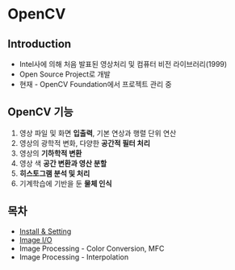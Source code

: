 # OpenCV

## Introduction

* Intel사에 의해 처음 발표된 영상처리 및 컴퓨터 비전 라이브러리\(1999\)
* Open Source Project로 개발
* 현재 - OpenCV Foundation에서 프로젝트 관리 중

## OpenCV 기능

1. 영상 파일 및 화면 **입출력**, 기본 연상과 행렬 단위 연산
2. 영상의 광학적 변화, 다양한 **공간적 필터 처리**
3. 영상의 **기하학적 변환**
4. 영상 색 **공간 변환과 영산 분할**
5. **히스토그램 분석 및 처리**
6. 기계학습에 기반을 둔 **물체 인식**

## 목차

* [Install & Setting](https://gamjapark.gitbook.io/useopencv/install-and-setting)
* [Image I/O](https://gamjapark.gitbook.io/useopencv/imageio)
* Image Processing - Color Conversion, MFC
* Image Processing - Interpolation



